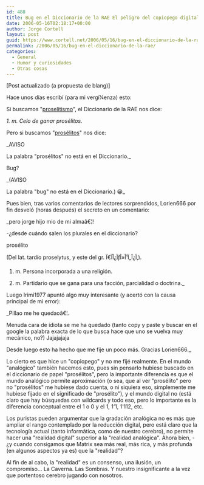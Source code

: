 ```yaml
---
id: 488
title: Bug en el Diccionario de la RAE El peligro del copiopego digital
date: 2006-05-16T02:18:17+00:00
author: Jorge Cortell
layout: post
guid: https://www.cortell.net/2006/05/16/bug-en-el-diccionario-de-la-rae/
permalink: /2006/05/16/bug-en-el-diccionario-de-la-rae/
categories:
  - General
  - Humor y curiosidades
  - Otras cosas
---
```

[Post actualizado (a propuesta de blang)]
  
Hace unos dí­as escribí­ (para mi vergí¼enza) esto:

Si buscamos "<a target="_blank" title="DRAE proselitismo" href="https://buscon.rae.es/draeI/SrvltGUIBusUsual?LEMA=proselitismo">proselitismo</a>", el Diccionario de la RAE nos dice:

_1. m. Celo de ganar prosélitos._

Pero si buscamos "<a target="_blank" title="DRAE Prosélitos" href="https://buscon.rae.es/draeI/SrvltGUIBusUsual?LEMA=prosélitos">prosélitos</a>" nos dice:

_AVISO
  
La palabra "prosélitos" no está en el Diccionario._

Bug?

_(AVISO
  
La palabra "bug" no está en el Diccionario.) 😀_

Pues bien, tras varios comentarios de lectores sorprendidos, Lorien666 por fin desveló (horas después) el secreto en un comentario:
  
_pero jorge hijo mio de mi almaâ€¦!
  
-¿desde cuándo salen los plurales en el diccionario?
  
prosélito
  
(Del lat. tardí­o proselytus, y este del gr. Ï€ÏÎ¿ÏƒÎ»Î¹Ï„Î¿Ï‚).
  
1. m. Persona incorporada a una religión.
  
2. m. Partidario que se gana para una facción, parcialidad o doctrina._

Luego Irimi1977 apuntó algo muy interesante (y acertó con la causa principal de mi error):
  
_Pillao me he quedaoâ€¦.
  
Menuda cara de idiota se me ha quedado (tanto copy y paste y buscar en el google la palabra exacta de lo que busca hace que uno se vuelva muy mecánico, no?) Jajajajaja
  
Desde luego esto ha hecho que me fije un poco más. Gracias Lorien666._

Lo cierto es que hice un "copiopego" y no me fijé realmente. En el mundo "analógico" también hacemos esto, pues sin pensarlo hubiese buscado en el diccionario de papel "prosélitos", pero la importante diferencia es que el mundo analógico permite aproximación (o sea, que al ver "prosélito" pero no "prosélitos" me hubiese dado cuenta, o ni siquiera eso, simplemente me hubiese fijado en el significado de "prosélito"), y el mundo digital no (está claro que hay búsquedas con wildcards y todo eso, pero lo importante es la diferencia conceptual entre el 1 o 0 y el 1, 1‘1, 1‘112, etc.

Los puristas pueden argumentar que la gradación analógica no es más que ampliar el rango contemplado por la reducción digital, pero está claro que la tecnologí­a actual (tanto informática, como de nuestro cerebro), no permite hacer una "realidad digital" superior a la "realidad analógica". Ahora bien, -¿y cuando consigamos que Matrix sea más real, más rica, y más profunda (en algunos aspectos ya es) que la "realidad"?

Al fin de al cabo, la "realidad" es un consenso, una ilusión, un compromiso... La Caverna. Las Sombras. Y nuestro insignificante a la vez que portentoso cerebro jugando con nosotros.